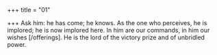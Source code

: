 +++
title = "01"

+++
Ask him: he has come; he knows. As the one who perceives, he is  implored; he is now implored here.
In him are our commands, in him our wishes [/offerings]. He is the lord  of the victory prize and of unbridled power.